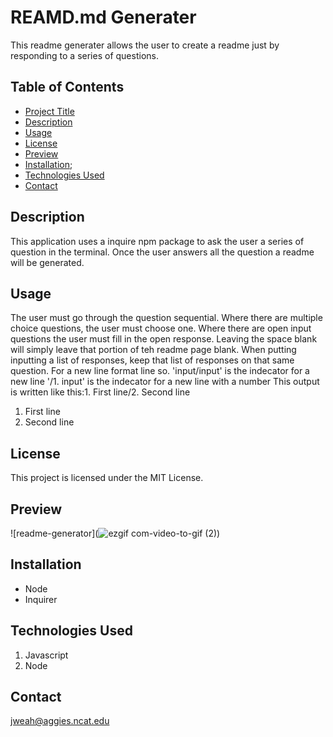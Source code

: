 # REAMD.md Generater

This readme generater allows the user to create a readme just by responding to a series of questions.

## Table of Contents

- [Project Title](#project-title)
- [Description](#description)
- [Usage](#usage)
- [License](#license)
- [Preview](#preview)
- [Installation](#installation);
- [Technologies Used](#technologies-used)
- [Contact](#contact)

## Description

This application uses a inquire npm package to ask the user a series of question in the terminal. Once the user answers all the question a readme will be generated.

## Usage

The user must go through the question sequential. Where there are multiple choice questions, the user must choose one. Where there are open input questions the user must fill in the open response. Leaving the space blank will simply leave that portion of teh readme page blank. When putting inputting a list of responses, keep that list of responses on that same question.
For a new line format line so.
'input/input' is the indecator for a new line
'/1. input' is the indecator for a new line with a number
This output is written like this:1. First line/2. Second line

1. First line
2. Second line

## License

This project is licensed under the MIT License.

## Preview

![readme-generator](![ezgif com-video-to-gif (2)](https://github.com/jweah2385/readMe-Generator/assets/134350647/8c2ff7f5-5aa3-4d68-9841-6cbbe4e31004))


## Installation

- Node
- Inquirer

## Technologies Used

1. Javascript
2. Node

## Contact

jweah@aggies.ncat.edu
